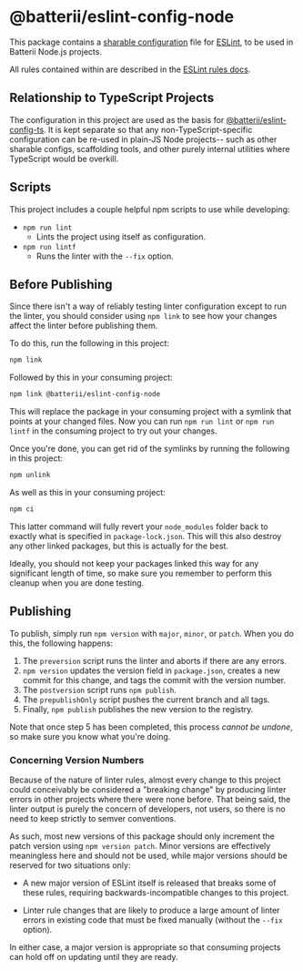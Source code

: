 # @batterii/eslint-config-node

This package contains a
[sharable configuration](https://eslint.org/docs/developer-guide/shareable-configs)
file for [ESLint](https://eslint.org/), to be used in Batterii Node.js projects.

All rules contained within are described in the
[ESLint rules docs](https://eslint.org/docs/rules/).


## Relationship to TypeScript Projects

The configuration in this project are used as the basis for
[@batterii/eslint-config-ts](https://www.npmjs.com/package/@batterii/eslint-config-ts).
It is kept separate so that any non-TypeScript-specific configuration can be
re-used in plain-JS Node projects-- such as other sharable configs, scaffolding
tools, and other purely internal utilities where TypeScript would be overkill.


## Scripts

This project includes a couple helpful npm scripts to use while developing:

- `npm run lint`
	- Lints the project using itself as configuration.
- `npm run lintf`
	- Runs the linter with the `--fix` option.


## Before Publishing

Since there isn't a way of reliably testing linter configuration except to
run the linter, you should consider using `npm link` to see how your changes
affect the linter before publishing them.

To do this, run the following in this project:

```sh
npm link
```

Followed by this in your consuming project:

```sh
npm link @batterii/eslint-config-node
```

This will replace the package in your consuming project with a symlink that
points at your changed files. Now you can run `npm run lint` or `npm run lintf`
in the consuming project to try out your changes.

Once you're done, you can get rid of the symlinks by running the following
in this project:

```sh
npm unlink
```

As well as this in your consuming project:

```sh
npm ci
```

This latter command will fully revert your `node_modules` folder back to exactly
what is specified in `package-lock.json`. This will this also destroy any other
linked packages, but this is actually for the best.

Ideally, you should not keep your packages linked this way for any significant
length of time, so make sure you remember to perform this cleanup when you are
done testing.


## Publishing

To publish, simply run `npm version` with `major`, `minor`, or `patch`. When
you do this, the following happens:

1. The `preversion` script runs the linter and aborts if there are any errors.
2. `npm version` updates the version field in `package.json`, creates a new
   commit for this change, and tags the commit with the version number.
3. The `postversion` script runs `npm publish`.
4. The `prepublishOnly` script pushes the current branch and all tags.
5. Finally, `npm publish` publishes the new version to the registry.

Note that once step 5 has been completed, this process *cannot be undone*, so
make sure you know what you're doing.


### Concerning Version Numbers

Because of the nature of linter rules, almost every change to this project
could conceivably be considered a "breaking change" by producing linter
errors in other projects where there were none before. That being said, the
linter output is purely the concern of developers, not users, so there is no
need to keep strictly to semver conventions.

As such, most new versions of this package should only increment the patch
version using `npm version patch`. Minor versions are effectively meaningless
here and should not be used, while major versions should be reserved for two
situations only:

- A new major version of ESLint itself is released that breaks some of these
  rules, requiring backwards-incompatible changes to this project.

- Linter rule changes that are likely to produce a large amount of linter errors
  in existing code that must be fixed manually (without the `--fix` option).

In either case, a major version is appropriate so that consuming projects can
hold off on updating until they are ready.
